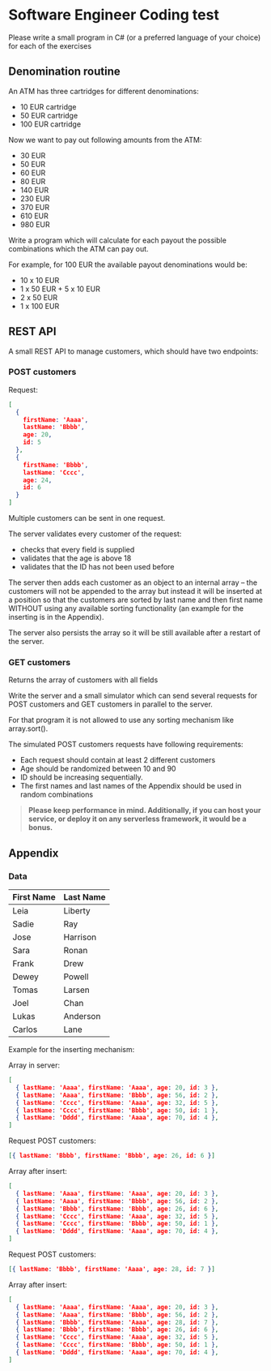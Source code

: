 # Software Engineer Coding test

Please write a small program in C# (or a preferred language of your choice) for each of the exercises

## Denomination routine

An ATM has three cartridges for different denominations:

- 10 EUR cartridge
- 50 EUR cartridge
- 100 EUR cartridge

Now we want to pay out following amounts from the ATM:

- 30 EUR
- 50 EUR
- 60 EUR
- 80 EUR
- 140 EUR
- 230 EUR
- 370 EUR
- 610 EUR
- 980 EUR

Write a program which will calculate for each payout the possible combinations which the ATM can pay out.

For example, for 100 EUR the available payout denominations would be:

- 10 x 10 EUR
- 1 x 50 EUR + 5 x 10 EUR
- 2 x 50 EUR
- 1 x 100 EUR

## REST API

A small REST API to manage customers, which should have two endpoints:

### POST customers

Request:

```json
[
  {
    firstName: 'Aaaa',
    lastName: 'Bbbb',
    age: 20,
    id: 5
  },
  {
    firstName: 'Bbbb',
    lastName: 'Cccc',
    age: 24,
    id: 6
  }
]
```

Multiple customers can be sent in one request.

The server validates every customer of the request:

- checks that every field is supplied
- validates that the age is above 18
- validates that the ID has not been used before

The server then adds each customer as an object to an internal array – the customers will not be   appended to the array but instead it will be inserted at a position so that the customers are sorted by last name and then first name WITHOUT using any available sorting functionality (an example for the inserting is in the Appendix).

The server also persists the array so it will be still available after a restart of the server.

### GET customers

Returns the array of customers with all fields

Write the server and a small simulator which can send several requests for POST customers and GET customers in parallel to the server.

For that program it is not allowed to use any sorting mechanism like array.sort().

The simulated POST customers requests have following requirements:

- Each request should contain at least 2 different customers
- Age should be randomized between 10 and 90
- ID should be increasing sequentially.
- The first names and last names of the Appendix should be used in random combinations

> **Please keep performance in mind. Additionally, if you can host your service, or deploy it on any
serverless framework, it would be a bonus.**

## Appendix

### Data

| First Name | Last Name  |
|------------|------------|
| Leia       | Liberty    |
| Sadie      | Ray        |
| Jose       | Harrison   |
| Sara       | Ronan      |
| Frank      | Drew       |
| Dewey      | Powell     |
| Tomas      | Larsen     |
| Joel       | Chan       |
| Lukas      | Anderson   |
| Carlos     | Lane       |

Example for the inserting mechanism:

Array in server:

```json
[
  { lastName: 'Aaaa', firstName: 'Aaaa', age: 20, id: 3 },
  { lastName: 'Aaaa', firstName: 'Bbbb', age: 56, id: 2 },
  { lastName: 'Cccc', firstName: 'Aaaa', age: 32, id: 5 },
  { lastName: 'Cccc', firstName: 'Bbbb', age: 50, id: 1 },
  { lastName: 'Dddd', firstName: 'Aaaa', age: 70, id: 4 },
]
```

Request POST customers:

```json
[{ lastName: 'Bbbb', firstName: 'Bbbb', age: 26, id: 6 }]
```

Array after insert:

```json
[
  { lastName: 'Aaaa', firstName: 'Aaaa', age: 20, id: 3 },
  { lastName: 'Aaaa', firstName: 'Bbbb', age: 56, id: 2 },
  { lastName: 'Bbbb', firstName: 'Bbbb', age: 26, id: 6 },
  { lastName: 'Cccc', firstName: 'Aaaa', age: 32, id: 5 },
  { lastName: 'Cccc', firstName: 'Bbbb', age: 50, id: 1 },
  { lastName: 'Dddd', firstName: 'Aaaa', age: 70, id: 4 },
]
```

Request POST customers:

```json
[{ lastName: 'Bbbb', firstName: 'Aaaa', age: 28, id: 7 }]
```

Array after insert:

```json
[
  { lastName: 'Aaaa', firstName: 'Aaaa', age: 20, id: 3 },
  { lastName: 'Aaaa', firstName: 'Bbbb', age: 56, id: 2 },
  { lastName: 'Bbbb', firstName: 'Aaaa', age: 28, id: 7 },
  { lastName: 'Bbbb', firstName: 'Bbbb', age: 26, id: 6 },
  { lastName: 'Cccc', firstName: 'Aaaa', age: 32, id: 5 },
  { lastName: 'Cccc', firstName: 'Bbbb', age: 50, id: 1 },
  { lastName: 'Dddd', firstName: 'Aaaa', age: 70, id: 4 },
]
```

